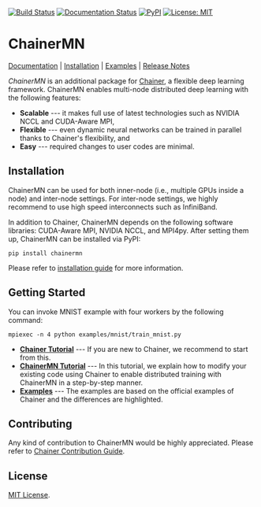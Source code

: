 [![Build Status](https://travis-ci.com/pfnet/chainermn.svg?token=2AzpxygqZgSaxVxfTPzs&branch=master)](https://travis-ci.com/pfnet/chainermn)
[![Documentation Status](https://readthedocs.org/projects/chainermn/badge/?version=latest)](http://chainermn.readthedocs.io/en/latest/?badge=latest)
[![PyPI](https://img.shields.io/pypi/v/chainermn.svg)]()
[![License: MIT](https://img.shields.io/badge/License-MIT-blue.svg)](https://opensource.org/licenses/MIT)

# ChainerMN

[Documentation](https://chainermn.readthedocs.org) |
[Installation](https://chainermn.readthedocs.org/en/latest/install.html) |
[Examples](examples) |
[Release Notes](https://github.com/pfnet/chainermn/releases)

*ChainerMN* is an additional package for [Chainer](https://github.com/pfnet/chainer), a flexible deep learning framework. ChainerMN enables multi-node distributed deep learning with the following features:

* **Scalable** --- it makes full use of latest technologies such as NVIDIA NCCL and CUDA-Aware MPI,
* **Flexible** --- even dynamic neural networks can be trained in parallel thanks to Chainer's flexibility, and
* **Easy** --- required changes to user codes are minimal.


## Installation

ChainerMN can be used for both inner-node (i.e., multiple GPUs inside a node) and inter-node settings.
For inter-node settings, we highly recommend to use high speed interconnects such as InfiniBand.

In addition to Chainer, ChainerMN depends on the following software libraries: CUDA-Aware MPI, NVIDIA NCCL, and MPI4py.
After setting them up, ChainerMN can be installed via PyPI:

```
pip install chainermn
```

Please refer to [installation guide](https://chainermn.readthedocs.org/en/latest/install.html) for more information.


## Getting Started

You can invoke MNIST example with four workers by the following command:

```
mpiexec -n 4 python examples/mnist/train_mnist.py
```

* **[Chainer Tutorial](http://docs.chainer.org/en/latest/tutorial/index.html)** --- If you are new to Chainer, we recommend to start from this.
* **[ChainerMN Tutorial](https://chainermn.readthedocs.org/en/latest/tutorial)** --- In this tutorial, we explain how to modify your existing code using Chainer to enable distributed training with ChainerMN in a step-by-step manner.
* **[Examples](examples)** --- The examples are based on the official examples of Chainer and the differences are highlighted.


## Contributing
Any kind of contribution to ChainerMN would be highly appreciated.
Please refer to [Chainer Contribution Guide](http://docs.chainer.org/en/latest/contribution.html).


## License

[MIT License](LICENSE).
